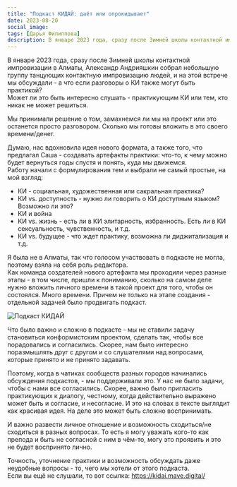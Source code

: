 ```yaml
---
title: "Подкаст КИДАЙ: даёт или опрокидывает"
date: 2023-08-20
social_image: 
tags: [Дарья Филиппова]
description: В январе 2023 года, сразу после Зимней школы контактной импровизации в Алматы, Александр Андрияшкин собрал небольшую группу танцующих контактную импровизацию людей, и на этой встрече мы обсуждали&nbsp;...
---
```


<!-- <img src="/media/kidai-mic-white.png" alt="Подкаст КИДАЙ"/> -->

В январе 2023 года, сразу после Зимней школы контактной импровизации в Алматы, Александр Андрияшкин собрал небольшую группу танцующих контактную импровизацию людей, и на этой встрече мы обсуждали - а что если разговоры о КИ также могут быть практикой?  
Может ли это быть интересно слушать - практикующим КИ или тем, кто никак не может решиться.  

Мы принимали решение о том, замахнемся ли мы на проект или это останется просто разговором. Сколько мы готовы вложить в это своего времени/денег.  

Думаю, нас вдохновила идея нового формата, а также того, что предлагал Саша - создавать артефакты практики: что-то, к чему можно будет вернуться годы спустя и понять, куда мы движемся.  
Работу начали с формулирования тем и выбрали не самый простые, на мой взгляд:

- КИ - социальная, художественная или сакральная практика?
- КИ vs. доступность - нужно ли говорить о КИ доступным языком? Возможно ли это?
- КИ и война
- КИ vs. жизнь - есть ли в КИ элитарность, избранность. Есть ли в КИ сексуальность, чувственность, и т.д.
- КИ vs. будущее - что ждет практику, возможна ли диджитализация и т.д.

Я была не в Алматы, так что голосом участвовать в подкасте не могла, поэтому взяла на себя роль редактора.  
Как команда создателей нового артефакта мы проходили через разные этапы - в том числе, пришли к пониманию, сколько на самом деле нужно вложить личного времени в такой проект для того, чтобы он состоялся. Много времени. Причем не только на этапе создания - отдельной задачей было продвигать подкаст.  

![Подкаст КИДАЙ](/media/kidai-mic-white.png)

Что было важно и сложно в подкасте - мы не ставили задачу становиться конформистским проектом, сделать так, чтобы все порадовались и согласились. Скорее, нам было интересно поразмышлять друг с другом и со слушателями над вопросами, которые принято и не принято задавать.  

Поэтому, когда в чатиках сообществ разных городов начинались обсуждения подкастов, - мы поддерживали это. У нас не было задачи, чтобы с нами все согласились. Скорее, важно было пригласить практикующих к диалогу, честному, когда действительно выражено может быть и согласие, и несогласие. И это на словах в тексте выглядит как красивая идея. На деле это может быть сложно воспринимать.  

И важно развести личное отношение и возможность сходиться/не сходиться в разных вопросах. То есть я могу уважать кого-то как препода и быть не согласной с ним в чём-то, могу это проявить и это не будет воспринято лично.  

Точность, уточнение практики и возможность обсуждать даже неудобные вопросы - то, чего мы хотели от этого подкаста.  
Если вы ещё не слушали, то вот ссылка: <a href="https://kidai.mave.digital/" target="_blank" rel="noreferrer">https://kidai.mave.digital/</a>

<!-- ```Дарья Филиппова``` -->